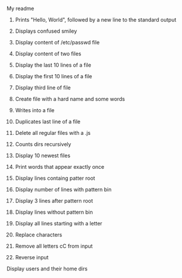 My readme
1) Prints "Hello, World", followed by a new line to the standard output

2) Displays confused smiley

3) Display content of /etc/passwd file

4) Display content of two files

5) Display the last 10 lines of a file

6) Display the first 10 lines of a file

7) Display third line of file

8) Create file with a hard name and some words

9) Writes into a file

10) Duplicates last line of a file

11) Delete all regular files with a .js

12) Counts dirs recursively

13) Display 10 newest files

14) Print words that appear exactly once

15) Display lines containg patter root

16) Display number of lines with pattern bin

17) Display 3 lines after pattern root

18) Display lines without pattern bin

19) Display all lines starting with a letter

20) Replace characters

21) Remove all letters cC from input

22) Reverse input

Display users and their home dirs
